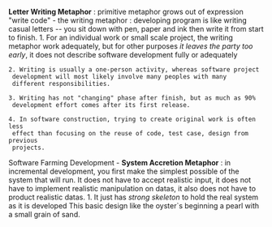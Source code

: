 **Letter Writing Metaphor** : primitive metaphor grows out of expression "write 
code" - the writing metaphor : developing program is like writing casual letters 
-- you sit down with pen, paper and ink then write it from start to finish.
    1. For an individual work or small scale project, the writing metaphor work 
     adequately, but for other purposes _it leaves the party too early_, it 
     does not describe software development fully or adequately

    2. Writing is usually a one-person activity, whereas software project 
     development will most likely involve many peoples with many      
     different responsibilities.

    3. Writing has not "changing" phase after finish, but as much as 90% 
     development effort comes after its first release.

    4. In software construction, trying to create original work is often less 
     effect than focusing on the reuse of code, test case, design from previous 
     projects. 

Software Farming Development - **System Accretion Metaphor** : in incremental 
development, you first make the simplest possible of the system that will run. 
It does not have to accept realistic input, it does not have to implement 
realistic manipulation on datas, it also does not have to product realistic datas.
    1. It just has _strong skeleton_ to hold the real system as it is developed
    This basic design like the oyster`s beginning a pearl with a small grain of 
    sand.

